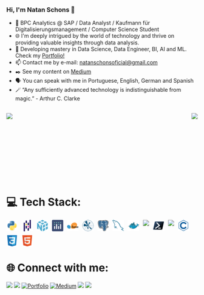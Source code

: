 ### Hi, I'm Natan Schons 👋


- 🔭 BPC Analytics @ SAP / Data Analyst / Kaufmann für Digitalisierungsmanagement / Computer Science Student
- 🌐 I'm deeply intrigued by the world of technology and thrive on providing valuable insights through data analysis.
- 📖 Developing mastery in Data Science, Data Engineer, BI, AI and ML. Check my [Portfolio!](https://www.datascienceportfol.io/natanschons)
- 📫 Contact me by e-mail: natanschonsoficial@gmail.com
- ✒️ See my content on [Medium](https://medium.com/@natanschons)
- 🗣️ You can speak with me in Portuguese, English, German and Spanish
- 🪄 “Any sufficiently advanced technology is indistinguishable from magic.” - Arthur C. Clarke

##
<div style="display: flex; justify-content: space-between;">
  <img height="175em" src="https://github-readme-streak-stats.herokuapp.com/?user=schonsnatan&theme=dracula&hide_border=false"/>
  <img height="175em" src="https://github-readme-stats.vercel.app/api/top-langs/?username=schonsnatan&layout=compact&langs_count=7&theme=dracula"/>
</div>


# 💻 Tech Stack:

<div style="display: flex; flex-wrap: wrap; gap: 10px;">
  <img height="30px" src="https://github.com/devicons/devicon/blob/master/icons/python/python-original.svg" />
  <img height="30px" src="https://github.com/devicons/devicon/blob/master/icons/pandas/pandas-original.svg" />
  <img height="30px" src="https://github.com/devicons/devicon/blob/master/icons/numpy/numpy-plain.svg" />
  <img height="30px" src="https://github.com/devicons/devicon/blob/master/icons/plotly/plotly-original.svg" />
  <img height="30px" src="https://github.com/devicons/devicon/blob/master/icons/scikitlearn/scikitlearn-original.svg" />
  <img height="30px" src="https://github.com/devicons/devicon/blob/master/icons/matplotlib/matplotlib-plain.svg" />
  <img height="30px" src="https://github.com/devicons/devicon/blob/master/icons/postgresql/postgresql-original.svg" />
  <img height="30px" src="https://github.com/devicons/devicon/blob/master/icons/mysql/mysql-original.svg" />
  <img height="30px" src="https://github.com/devicons/devicon/blob/master/icons/docker/docker-original.svg" />
  <img height="30px" src="https://img.icons8.com/?size=100&id=38192&format=png&color=000000" />
  <img height="30px" src="https://github.com/devicons/devicon/blob/master/icons/powershell/powershell-original.svg" />
  <img height="30px" src="https://img.icons8.com/?size=100&id=Ny0t2MYrJ70p&format=png&color=000000" />
  <img height="30px" src="https://github.com/devicons/devicon/blob/master/icons/c/c-line.svg" />
  <img height="30px" src="https://github.com/devicons/devicon/blob/master/icons/css3/css3-original.svg" />
  <img height="30px" src="https://github.com/devicons/devicon/blob/master/icons/html5/html5-original.svg" />
</div>


##

# 🌐 Connect with me:
 
<div> 
  <a href = "mailto:natanschonsoficial@gmail.com"><img src="https://img.shields.io/badge/Gmail-D14836?style=for-the-badge&logo=gmail&logoColor=white" target="_blank"></a>
  <a href="https://www.linkedin.com/in/natanschons/" target="_blank"><img src="https://img.shields.io/badge/-LinkedIn-%230077B5?style=for-the-badge&logo=linkedin&logoColor=white" target="_blank"></a>
  <a href="https://www.datascienceportfol.io/natanschons" target="_blank"><img src="https://img.shields.io/badge/Portfolio-FF5722?style=for-the-badge&logo=todoist&logoColor=white" alt="Portfolio"></a>
  <a href="https://medium.com/@schonsnatan" target="_blank"><img src="https://img.shields.io/badge/Medium-12100E?style=for-the-badge&logo=medium&logoColor=white" alt="Medium"></a>
  <a href="https://www.hackerrank.com/schonsnatan?hr_r=1" target="_blank"><img src="https://img.shields.io/badge/-Hackerrank-2EC866?style=for-the-badge&logo=HackerRank&logoColor=white" target="_blank"></a>
  <a href="https://leetcode.com/natanschons/" target="_blank"><img src="https://img.shields.io/badge/LeetCode-000000?style=for-the-badge&logo=LeetCode&logoColor=#d16c06" target="_blank"></a>
</div>
